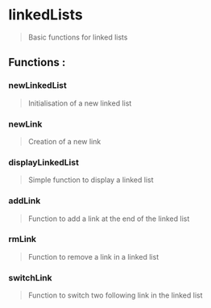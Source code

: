 # linkedLists

> Basic functions for linked lists

## Functions :

### newLinkedList
> Initialisation of a new linked list

### newLink
> Creation of a new link

### displayLinkedList
> Simple function to display a linked list

### addLink
> Function to add a link at the end of the linked list

### rmLink
> Function to remove a link in a linked list

### switchLink
> Function to switch two following link in the linked list
